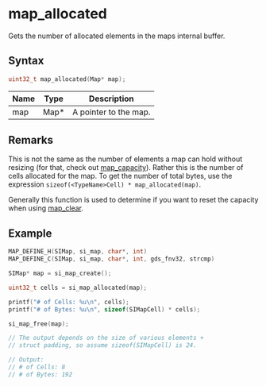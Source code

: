 # map_allocated

Gets the number of allocated elements in the maps internal buffer.

## Syntax

```c
uint32_t map_allocated(Map* map);
```

| Name | Type | Description |
| --- | --- | --- |
| map | Map* | A pointer to the map. |

## Remarks

This is not the same as the number of elements a map can hold without resizing (for that, check out [map_capacity]({{site.baseurl/map/map_capacity}})). Rather this is the number of cells allocated for the map. To get the number of total bytes, use the expression `sizeof(<TypeName>Cell) * map_allocated(map)`.

Generally this function is used to determine if you want to reset the capacity when using [map_clear]({{site.baseurl}}/map/map_clear).

## Example

```c
MAP_DEFINE_H(SIMap, si_map, char*, int)
MAP_DEFINE_C(SIMap, si_map, char*, int, gds_fnv32, strcmp)

SIMap* map = si_map_create();

uint32_t cells = si_map_allocated(map);

printf("# of Cells: %u\n", cells);
printf("# of Bytes: %u\n", sizeof(SIMapCell) * cells);

si_map_free(map);

// The output depends on the size of various elements +
// struct padding, so assume sizeof(SIMapCell) is 24.

// Output:
// # of Cells: 8
// # of Bytes: 192
```